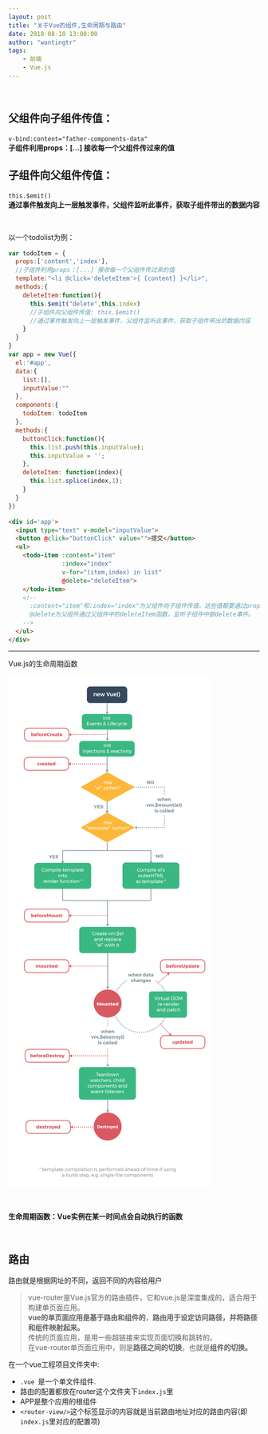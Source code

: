 ```yaml
---
layout: post
title: "关于Vue的组件,生命周期与路由"
date: 2018-08-10 13:00:00
author: "wantingtr"
tags:
    - 前端
    - Vue.js
---
```

&nbsp;

## 父组件向子组件传值：
`v-bind:content="father-components-data"`  
**子组件利用props：[...] 接收每一个父组件传过来的值**

## 子组件向父组件传值：
`this.$emit()`  
**通过事件触发向上一层触发事件，父组件监听此事件，获取子组件带出的数据内容**

&nbsp;

以一个todolist为例：

```js
var todoItem = {
  props:['content','index'],
  //子组件利用props：[...] 接收每一个父组件传过来的值
  template:"<li @click='deleteItem'>{ {content} }</li>",
  methods:{
    deleteItem:function(){
      this.$emit("delete",this.index)
      //子组件向父组件传值: this.$emit()
      //通过事件触发向上一层触发事件，父组件监听此事件，获取子组件带出的数据内容
    }
  }
}
var app = new Vue({
  el:'#app',
  data:{
    list:[],
    inputValue:""
  },
  components:{
    todoItem: todoItem
  },
  methods:{
    buttonClick:function(){
      this.list.push(this.inputValue);
      this.inputValue = '';
    },
    deleteItem: function(index){
      this.list.splice(index,1);
    }
  }
})

```

```html
<div id='app'>
  <input type="text" v-model="inputValue">
  <button @click="buttonClick" value="">提交</button>
  <ul>
    <todo-item :content="item"
               :index="index"
               v-for="(item,index) in list"
               @delete="deleteItem">
    </todo-item>
    <!--
      :content="item"和:index="index"为父组件向子组件传值，这些值都要通过props接收
      @delete为父组件通过父组件中的deleteItem函数，监听子组件中额delete事件。
    -->
  </ul>
</div>
```


******
Vue.js的生命周期函数

![lifeCycle](/img/post/vue/lifecycle.png)

&nbsp;

**生命周期函数：Vue实例在某一时间点会自动执行的函数**

&nbsp;
## 路由

路由就是根据网址的不同，返回不同的内容给用户

> vue-router是Vue.js官方的路由插件，它和vue.js是深度集成的，适合用于构建单页面应用。  
**vue的单页面应用是基于路由和组件的**，**路由用于设定访问路径，并将路径和组件映射起来。**  
传统的页面应用，是用一些超链接来实现页面切换和跳转的。  
在vue-router单页面应用中，则是**路径之间的切换**，也就是**组件的切换。**

在一个vue工程项目文件夹中:
- `.vue `是一个单文件组件.
- 路由的配置都放在router这个文件夹下`index.js`里
- APP是整个应用的根组件
- `<router-view/>`这个标签显示的内容就是当前路由地址对应的路由内容(即`index.js`里对应的配置项)
